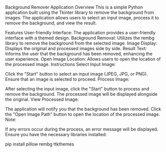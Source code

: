 Background Remover Application
Overview
This is a simple Python application built using the Tkinter library to remove the background from images. The application allows users to select an input image, process it to remove the background, and view the result.

Features
User-friendly Interface: The application provides a user-friendly interface with a themed design.
Background Removal: Utilizes the rembg library to remove the background from the selected image.
Image Display: Displays the original and processed images side by side.
Result Text: Informs the user that the background has been removed, enhancing the user experience.
Open Image Location: Allows users to open the location of the processed image.
Instructions
Select Input Image:

Click the "Start" button to select an input image (JPEG, JPG, or PNG).
Ensure that an image is selected to proceed.
Process Image:

After selecting the input image, click the "Start" button to process and remove the background.
The processed image will be displayed alongside the original.
View Processed Image:

The application will notify you that the background has been removed.
Click the "Open Image Path" button to open the location of the processed image.
Note:

If any errors occur during the process, an error message will be displayed.
Ensure you have the necessary libraries installed:

pip install pillow rembg ttkthemes

